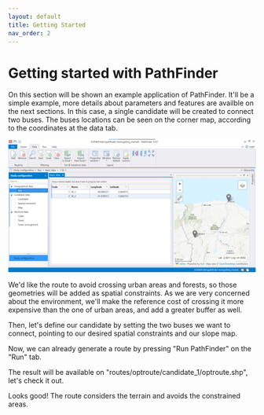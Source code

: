 ```yaml
---
layout: default
title: Getting Started
nav_order: 2
---
```


# Getting started with PathFinder

On this section will be shown an example application of PathFinder. It'll be a simple example, more details about parameters and features are availble on the next sections. In this case, a single candidate will be created to connect two buses. The buses locations can be seen on the corner map, according to the coordinates at the data tab.

<img src="./assets/gs_buses.png" alt="" />

We'd like the route to avoid crossing urban areas and forests, so those geometries will be added as spatial constraints. As we are very concerned about the environment, we'll make the reference cost of crossing it more expensive than the one of urban areas, and add a greater buffer as well. 

<!---
<img src="./assets/gs_spac_const.png" alt="" />
--->


Then, let's define our candidate by setting the two buses we want to connect, pointing to our desired spatial constraints and our slope map.

<!---
<img src="./assets/gs_cand.png" alt="" />
--->

Now, we can already generate a route by pressing "Run PathFinder" on the "Run" tab.

<!---
<img src="./assets/gs_run.png" alt="" />
--->

The result will be available on "routes/optroute/candidate_1/optroute.shp", let's check it out.

<!---
<img src="./assets/gs_route.png" alt="" />
--->

Looks good! The route considers the terrain and avoids the constrained areas.
